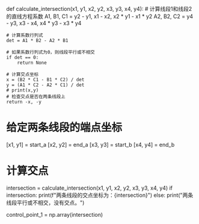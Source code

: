 def calculate_intersection(x1, y1, x2, y2, x3, y3, x4, y4):
    # 计算线段1和线段2的直线方程系数
    A1, B1, C1 = y2 - y1, x1 - x2, x2 * y1 - x1 * y2
    A2, B2, C2 = y4 - y3, x3 - x4, x4 * y3 - x3 * y4
    
    # 计算系数行列式
    det = A1 * B2 - A2 * B1
    
    # 如果系数行列式为0，则线段平行或不相交
    if det == 0:
        return None
    
    # 计算交点坐标
    x = (B2 * C1 - B1 * C2) / det
    y = (A1 * C2 - A2 * C1) / det
    # print(x,y)
    # 检查交点是否在两条线段上
    return -x, -y

# 给定两条线段的端点坐标
[x1, y1] = start_a
[x2, y2] = end_a
[x3, y3] = start_b
[x4, y4] = end_b

# 计算交点
intersection = calculate_intersection(x1, y1, x2, y2, x3, y3, x4, y4)
if intersection:
    print(f"两条线段的交点坐标为：{intersection}")
else:
    print("两条线段平行或不相交，没有交点。")

control_point_1 = np.array(intersection)
